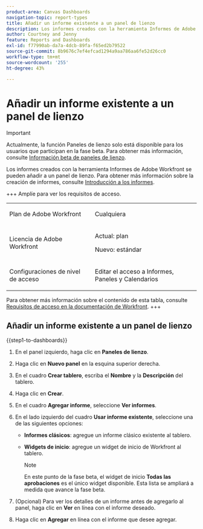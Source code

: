 ```yaml
---
product-area: Canvas Dashboards
navigation-topic: report-types
title: Añadir un informe existente a un panel de lienzo
description: Los informes creados con la herramienta Informes de Adobe Workfront se pueden añadir a un panel de lienzo.
author: Courtney and Jenny
feature: Reports and Dashboards
exl-id: f77990ab-da7a-4dcb-89fa-f65ed2b79522
source-git-commit: 8b9676c7ef4efcad1294a9aa786aa6fe52d26cc0
workflow-type: tm+mt
source-wordcount: '255'
ht-degree: 43%

---
```


# Añadir un informe existente a un panel de lienzo

>[!IMPORTANT]
>
>Actualmente, la función Paneles de lienzo solo está disponible para los usuarios que participan en la fase beta. Para obtener más información, consulte [Información beta de paneles de lienzo](/help/quicksilver/product-announcements/betas/canvas-dashboards-beta/canvas-dashboards-beta-information.md).

Los informes creados con la herramienta Informes de Adobe Workfront se pueden añadir a un panel de lienzo. Para obtener más información sobre la creación de informes, consulte [Introducción a los informes](/help/quicksilver/reports-and-dashboards/reports/reporting/get-started-reports-workfront.md).

+++ Amplíe para ver los requisitos de acceso.

<table style="table-layout:auto"> 
<col> 
</col> 
<col> 
</col> 
<tbody> 
<tr> 
   <td role="rowheader"><p>Plan de Adobe Workfront</p></td> 
   <td> 
<p>Cualquiera </p> 
   </td> 
<tr> 
 <tr> 
   <td role="rowheader"><p>Licencia de Adobe Workfront</p></td> 
   <td> 
<p>Actual: plan </p> 
<p>Nuevo: estándar</p> 
   </td> 
   </tr> 
  </tr> 
  <tr> 
   <td role="rowheader"><p>Configuraciones de nivel de acceso</p></td> 
   <td><p>Editar el acceso a Informes, Paneles y Calendarios</p>
  </td> 
  </tr>  
</tbody> 
</table>

Para obtener más información sobre el contenido de esta tabla, consulte [Requisitos de acceso en la documentación de Workfront](/help/quicksilver/administration-and-setup/add-users/access-levels-and-object-permissions/access-level-requirements-in-documentation.md).
+++

## Añadir un informe existente a un panel de lienzo

{{step1-to-dashboards}}

1. En el panel izquierdo, haga clic en **Paneles de lienzo**.

1. Haga clic en **Nuevo panel** en la esquina superior derecha.

1. En el cuadro **Crear tablero**, escriba el **Nombre** y la **Descripción** del tablero.

1. Haga clic en **Crear**.

1. En el cuadro **Agregar informe**, seleccione **Ver informes**.

1. En el lado izquierdo del cuadro **Usar informe existente**, seleccione una de las siguientes opciones:

   * **Informes clásicos**: agregue un informe clásico existente al tablero.

   * **Widgets de inicio**: agregue un widget de inicio de Workfront al tablero.

     >[!NOTE]
     >
     > En este punto de la fase beta, el widget de inicio **Todas las aprobaciones** es el único widget disponible. Esta lista se ampliará a medida que avance la fase beta.

1. (Opcional) Para ver los detalles de un informe antes de agregarlo al panel, haga clic en **Ver** en línea con el informe deseado.

1. Haga clic en **Agregar** en línea con el informe que desee agregar.

